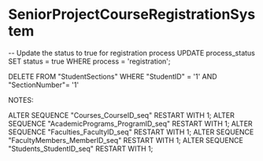 # SeniorProjectCourseRegistrationSystem

-- Update the status to true for registration process
UPDATE process_status
SET status = true
WHERE process = 'registration';


DELETE FROM "StudentSections"
WHERE "StudentID" = '1'
  AND "SectionNumber"= '1'

NOTES:


ALTER SEQUENCE "Courses_CourseID_seq" RESTART WITH 1;
ALTER SEQUENCE "AcademicPrograms_ProgramID_seq" RESTART WITH 1;
ALTER SEQUENCE "Faculties_FacultyID_seq" RESTART WITH 1;
ALTER SEQUENCE "FacultyMembers_MemberID_seq" RESTART WITH 1;
ALTER SEQUENCE "Students_StudentID_seq" RESTART WITH 1;